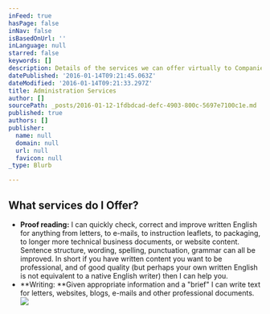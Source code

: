 ```yaml
---
inFeed: true
hasPage: false
inNav: false
isBasedOnUrl: ''
inLanguage: null
starred: false
keywords: []
description: Details of the services we can offer virtually to Companies and Individuals
datePublished: '2016-01-14T09:21:45.063Z'
dateModified: '2016-01-14T09:21:33.297Z'
title: Administration Services
author: []
sourcePath: _posts/2016-01-12-1fdbdcad-defc-4903-800c-5697e7100c1e.md
published: true
authors: []
publisher:
  name: null
  domain: null
  url: null
  favicon: null
_type: Blurb

---
```

## What services do I Offer?

* **Proof reading:** I can quickly check, correct and improve written English for anything from letters, to e-mails, to instruction leaflets, to packaging, to longer more technical business documents, or website content. Sentence structure, wording, spelling, punctuation, grammar can all be improved. In short if you have written content you want to be professional, and of good quality (but perhaps your own written English is not equivalent to a native English writer) then I can help you. 
* **Writing: **Given appropriate information and a "brief" I can write text for letters, websites, blogs, e-mails and other professional documents.
![](https://the-grid-user-content.s3-us-west-2.amazonaws.com/bdc4d034-10c1-4072-9fce-0b20ac823126.JPG)